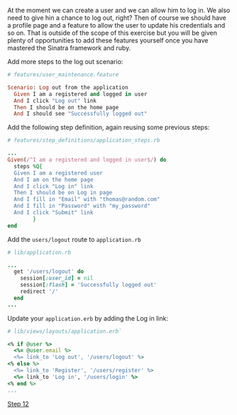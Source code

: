 At the moment we can create a user and we can allow him to log in. We also need to give hin a chance to log out, right? Then of course we should have a profile page and a feature to allow the user to update his credentials and so on. That is outside of the scope of this exercise but you will be given plenty of opportunities to add these features yourself once you have mastered the Sinatra framework and ruby.

Add more steps to the log out scenario:

```ruby
# features/user_maintenance.feature

Scenario: Log out from the application
  Given I am a registered and logged in user
  And I click "Log out" link
  Then I should be on the home page
  And I should see "Successfully logged out"
```


Add the following step definition, again reusing some previous steps:

```ruby
# features/step_definitions/application_steps.rb

...
Given(/^I am a registered and logged in user$/) do
  steps %Q{
  Given I am a registered user
  And I am on the home page
  And I click "Log in" link
  Then I should be on Log in page
  And I fill in "Email" with "thomas@random.com"
  And I fill in "Password" with "my_password"
  And I click "Submit" link
        }
end
```

Add the `users/logout` route to `application.rb`

```ruby
# lib/application.rb

...
  get '/users/logout' do
    session[:user_id] = nil
    session[:flash] = 'Successfully logged out'
    redirect '/'
  end
...
```

Update your `application.erb` by adding the Log in link:

```ruby
# lib/views/layouts/application.erb`

<% if @user %>
  <%= @user.email %>
  <%= link_to 'Log out', '/users/logout' %>
<% else %>
  <%= link_to 'Register', '/users/register' %>
  <%= link_to 'Log in', '/users/login' %>
<% end %>
...
```

[Step 12](step12.md)



